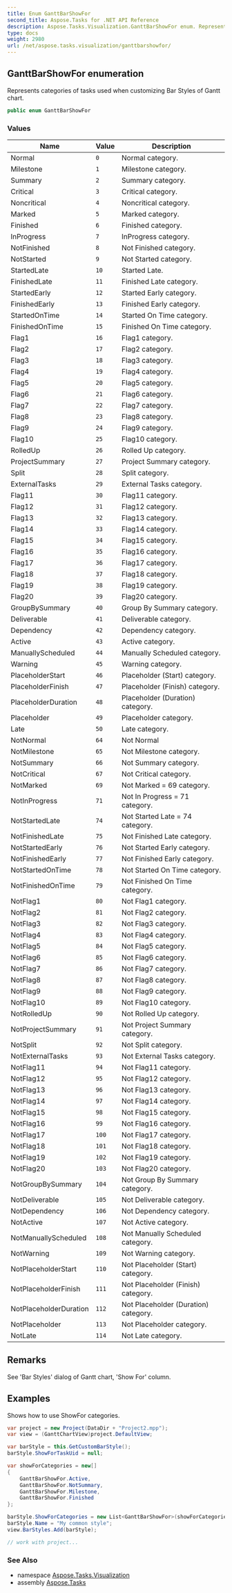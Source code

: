 ```yaml
---
title: Enum GanttBarShowFor
second_title: Aspose.Tasks for .NET API Reference
description: Aspose.Tasks.Visualization.GanttBarShowFor enum. Represents categories of tasks used when customizing Bar Styles of Gantt chart
type: docs
weight: 2980
url: /net/aspose.tasks.visualization/ganttbarshowfor/
---
```

## GanttBarShowFor enumeration

Represents categories of tasks used when customizing Bar Styles of Gantt chart.

```csharp
public enum GanttBarShowFor
```

### Values

| Name | Value | Description |
| --- | --- | --- |
| Normal | `0` | Normal category. |
| Milestone | `1` | Milestone category. |
| Summary | `2` | Summary category. |
| Critical | `3` | Critical category. |
| Noncritical | `4` | Noncritical category. |
| Marked | `5` | Marked category. |
| Finished | `6` | Finished category. |
| InProgress | `7` | InProgress category. |
| NotFinished | `8` | Not Finished category. |
| NotStarted | `9` | Not Started category. |
| StartedLate | `10` | Started Late. |
| FinishedLate | `11` | Finished Late category. |
| StartedEarly | `12` | Started Early category. |
| FinishedEarly | `13` | Finished Early category. |
| StartedOnTime | `14` | Started On Time category. |
| FinishedOnTime | `15` | Finished On Time category. |
| Flag1 | `16` | Flag1 category. |
| Flag2 | `17` | Flag2 category. |
| Flag3 | `18` | Flag3 category. |
| Flag4 | `19` | Flag4 category. |
| Flag5 | `20` | Flag5 category. |
| Flag6 | `21` | Flag6 category. |
| Flag7 | `22` | Flag7 category. |
| Flag8 | `23` | Flag8 category. |
| Flag9 | `24` | Flag9 category. |
| Flag10 | `25` | Flag10 category. |
| RolledUp | `26` | Rolled Up category. |
| ProjectSummary | `27` | Project Summary category. |
| Split | `28` | Split category. |
| ExternalTasks | `29` | External Tasks category. |
| Flag11 | `30` | Flag11 category. |
| Flag12 | `31` | Flag12 category. |
| Flag13 | `32` | Flag13 category. |
| Flag14 | `33` | Flag14 category. |
| Flag15 | `34` | Flag15 category. |
| Flag16 | `35` | Flag16 category. |
| Flag17 | `36` | Flag17 category. |
| Flag18 | `37` | Flag18 category. |
| Flag19 | `38` | Flag19 category. |
| Flag20 | `39` | Flag20 category. |
| GroupBySummary | `40` | Group By Summary category. |
| Deliverable | `41` | Deliverable category. |
| Dependency | `42` | Dependency category. |
| Active | `43` | Active category. |
| ManuallyScheduled | `44` | Manually Scheduled category. |
| Warning | `45` | Warning category. |
| PlaceholderStart | `46` | Placeholder (Start) category. |
| PlaceholderFinish | `47` | Placeholder (Finish) category. |
| PlaceholderDuration | `48` | Placeholder (Duration) category. |
| Placeholder | `49` | Placeholder category. |
| Late | `50` | Late category. |
| NotNormal | `64` | Not Normal |
| NotMilestone | `65` | Not Milestone category. |
| NotSummary | `66` | Not Summary category. |
| NotCritical | `67` | Not Critical category. |
| NotMarked | `69` | Not Marked = 69 category. |
| NotInProgress | `71` | Not In Progress = 71 category. |
| NotStartedLate | `74` | Not Started Late = 74 category. |
| NotFinishedLate | `75` | Not Finished Late category. |
| NotStartedEarly | `76` | Not Started Early category. |
| NotFinishedEarly | `77` | Not Finished Early category. |
| NotStartedOnTime | `78` | Not Started On Time category. |
| NotFinishedOnTime | `79` | Not Finished On Time category. |
| NotFlag1 | `80` | Not Flag1 category. |
| NotFlag2 | `81` | Not Flag2 category. |
| NotFlag3 | `82` | Not Flag3 category. |
| NotFlag4 | `83` | Not Flag4 category. |
| NotFlag5 | `84` | Not Flag5 category. |
| NotFlag6 | `85` | Not Flag6 category. |
| NotFlag7 | `86` | Not Flag7 category. |
| NotFlag8 | `87` | Not Flag8 category. |
| NotFlag9 | `88` | Not Flag9 category. |
| NotFlag10 | `89` | Not Flag10 category. |
| NotRolledUp | `90` | Not Rolled Up category. |
| NotProjectSummary | `91` | Not Project Summary category. |
| NotSplit | `92` | Not Split category. |
| NotExternalTasks | `93` | Not External Tasks category. |
| NotFlag11 | `94` | Not Flag11 category. |
| NotFlag12 | `95` | Not Flag12 category. |
| NotFlag13 | `96` | Not Flag13 category. |
| NotFlag14 | `97` | Not Flag14 category. |
| NotFlag15 | `98` | Not Flag15 category. |
| NotFlag16 | `99` | Not Flag16 category. |
| NotFlag17 | `100` | Not Flag17 category. |
| NotFlag18 | `101` | Not Flag18 category. |
| NotFlag19 | `102` | Not Flag19 category. |
| NotFlag20 | `103` | Not Flag20 category. |
| NotGroupBySummary | `104` | Not Group By Summary category. |
| NotDeliverable | `105` | Not Deliverable category. |
| NotDependency | `106` | Not Dependency category. |
| NotActive | `107` | Not Active category. |
| NotManuallyScheduled | `108` | Not Manually Scheduled category. |
| NotWarning | `109` | Not Warning category. |
| NotPlaceholderStart | `110` | Not Placeholder (Start) category. |
| NotPlaceholderFinish | `111` | Not Placeholder (Finish) category. |
| NotPlaceholderDuration | `112` | Not Placeholder (Duration) category. |
| NotPlaceholder | `113` | Not Placeholder category. |
| NotLate | `114` | Not Late category. |

## Remarks

See 'Bar Styles' dialog of Gantt chart, 'Show For' column.

## Examples

Shows how to use ShowFor categories.

```csharp
var project = new Project(DataDir + "Project2.mpp");
var view = (GanttChartView)project.DefaultView;

var barStyle = this.GetCustomBarStyle();
barStyle.ShowForTaskUid = null;

var showForCategories = new[]
{
    GanttBarShowFor.Active,
    GanttBarShowFor.NotSummary,
    GanttBarShowFor.Milestone,
    GanttBarShowFor.Finished
};

barStyle.ShowForCategories = new List<GanttBarShowFor>(showForCategories);
barStyle.Name = "My common style";
view.BarStyles.Add(barStyle);

// work with project...
```

### See Also

* namespace [Aspose.Tasks.Visualization](../../aspose.tasks.visualization/)
* assembly [Aspose.Tasks](../../)


